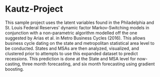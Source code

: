 # Kautz-Project

This sample project uses the latent variables found in the Philadelphia and St. Louis Federal Reserves' dynamic factor Markov-Switching models in conjunction with a non-parametric algorithm modelled off the one suggested by Arias et al. in Metro Business Cycles (2016). This allows business cycle dating on the state and metropolitan statistical area level to be conducted. States and MSAs are then analyzed, visualized, and clustered prior to attempts to use this expanded dataset to predict recessions. This prediction is done at the State and MSA level for now-casting, three month forecasting, and six month forecasting using gradient boosting.

